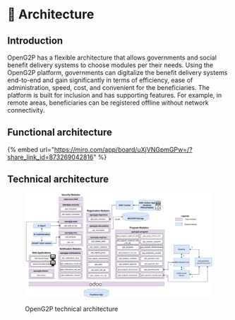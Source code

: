 # 🏢 Architecture

## Introduction

OpenG2P has a flexible architecture that allows governments and social benefit delivery systems to choose modules per their needs. Using the OpenG2P platform, governments can digitalize the benefit delivery systems end-to-end and gain significantly in terms of efficiency, ease of administration, speed, cost, and convenient for the beneficiaries. The platform is built for inclusion and has supporting features. For example, in remote areas, beneficiaries can be registered offline without network connectivity.

## Functional architecture

{% embed url="https://miro.com/app/board/uXjVNGpmGPw=/?share_link_id=873269042816" %}

## Technical architecture

<figure><img src="https://github.com/OpenG2P/openg2p-documentation/raw/010947477bc4c70effbe42ce936e3813ecbfb648/.gitbook/assets/technical-architecture.png" alt=""><figcaption><p>OpenG2P technical architecture</p></figcaption></figure>
